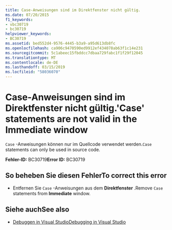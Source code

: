 ```yaml
---
title: Case-Anweisungen sind im Direktfenster nicht gültig.
ms.date: 07/20/2015
f1_keywords:
- vbc30719
- bc30719
helpviewer_keywords:
- BC30719
ms.assetid: bed552d4-9576-4445-b3a9-a95d613db8fc
ms.openlocfilehash: ca906c9470590ed9912ef434078ab63f1c14e231
ms.sourcegitcommit: 5c1abeec15fbddcc7dbaa729fabc1f1f29f12045
ms.translationtype: MT
ms.contentlocale: de-DE
ms.lasthandoff: 03/15/2019
ms.locfileid: "58036070"
---
```

# <a name="case-statements-are-not-valid-in-the-immediate-window"></a><span data-ttu-id="9d445-102">Case-Anweisungen sind im Direktfenster nicht gültig.</span><span class="sxs-lookup"><span data-stu-id="9d445-102">'Case' statements are not valid in the Immediate window</span></span>
<span data-ttu-id="9d445-103">`Case` -Anweisungen können nur im Quellcode verwendet werden.</span><span class="sxs-lookup"><span data-stu-id="9d445-103">`Case` statements can only be used in source code.</span></span>  
  
 <span data-ttu-id="9d445-104">**Fehler-ID:** BC30719</span><span class="sxs-lookup"><span data-stu-id="9d445-104">**Error ID:** BC30719</span></span>  
  
## <a name="to-correct-this-error"></a><span data-ttu-id="9d445-105">So beheben Sie diesen Fehler</span><span class="sxs-lookup"><span data-stu-id="9d445-105">To correct this error</span></span>  
  
-   <span data-ttu-id="9d445-106">Entfernen Sie `Case` -Anweisungen aus dem **Direktfenster** .</span><span class="sxs-lookup"><span data-stu-id="9d445-106">Remove `Case` statements from **Immediate** window.</span></span>  
  
## <a name="see-also"></a><span data-ttu-id="9d445-107">Siehe auch</span><span class="sxs-lookup"><span data-stu-id="9d445-107">See also</span></span>

- [<span data-ttu-id="9d445-108">Debuggen in Visual Studio</span><span class="sxs-lookup"><span data-stu-id="9d445-108">Debugging in Visual Studio</span></span>](/visualstudio/debugger/debugging-in-visual-studio)
